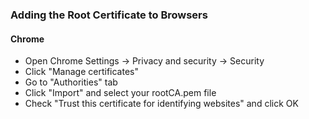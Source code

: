 ### Adding the Root Certificate to Browsers
#### Chrome

* Open Chrome Settings → Privacy and security → Security
* Click "Manage certificates"
* Go to "Authorities" tab
* Click "Import" and select your rootCA.pem file
* Check "Trust this certificate for identifying websites" and click OK
